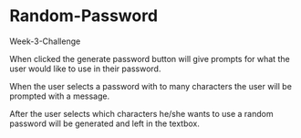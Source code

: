 # Random-Password
Week-3-Challenge 

When clicked the generate password button will give prompts for what the user would like to use in their password.

When the user selects a password with to many characters the user will be prompted with a message.

After the user selects which characters he/she wants to use a random password will be generated and left in the textbox.
